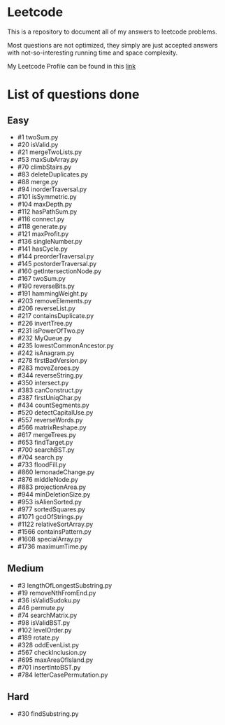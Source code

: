 # Leetcode
This is a repository to document all of my answers to leetcode problems.

Most questions are not optimized, they simply are just accepted answers with not-so-interesting running time and space complexity. 

My Leetcode Profile can be found in this [link](https://leetcode.com/HLeiTR/)

# List of questions done

## Easy

- \#1 twoSum.py
- \#20 isValid.py
- \#21 mergeTwoLists.py
- \#53 maxSubArray.py
- \#70 climbStairs.py
- \#83 deleteDuplicates.py
- \#88 merge.py
- \#94 inorderTraversal.py
- \#101 isSymmetric.py
- \#104 maxDepth.py
- \#112 hasPathSum.py
- \#116 connect.py
- \#118 generate.py
- \#121 maxProfit.py
- \#136 singleNumber.py
- \#141 hasCycle.py
- \#144 preorderTraversal.py
- \#145 postorderTraversal.py
- \#160 getIntersectionNode.py
- \#167 twoSum.py
- \#190 reverseBits.py
- \#191 hammingWeight.py
- \#203 removeElements.py
- \#206 reverseList.py
- \#217 containsDuplicate.py
- \#226 invertTree.py
- \#231 isPowerOfTwo.py
- \#232 MyQueue.py
- \#235 lowestCommonAncestor.py
- \#242 isAnagram.py
- \#278 firstBadVersion.py
- \#283 moveZeroes.py
- \#344 reverseString.py
- \#350 intersect.py
- \#383 canConstruct.py
- \#387 firstUniqChar.py
- \#434 countSegments.py
- \#520 detectCapitalUse.py
- \#557 reverseWords.py
- \#566 matrixReshape.py
- \#617 mergeTrees.py
- \#653 findTarget.py
- \#700 searchBST.py
- \#704 search.py
- \#733 floodFill.py
- \#860 lemonadeChange.py
- \#876 middleNode.py
- \#883 projectionArea.py
- \#944 minDeletionSize.py
- \#953 isAlienSorted.py
- \#977 sortedSquares.py
- \#1071 gcdOfStrings.py
- \#1122 relativeSortArray.py
- \#1566 containsPattern.py
- \#1608 specialArray.py
- \#1736 maximumTime.py

## Medium

- \#3 lengthOfLongestSubstring.py
- \#19 removeNthFromEnd.py
- \#36 isValidSudoku.py
- \#46 permute.py
- \#74 searchMatrix.py
- \#98 isValidBST.py
- \#102 levelOrder.py
- \#189 rotate.py
- \#328 oddEvenList.py
- \#567 checkInclusion.py
- \#695 maxAreaOfIsland.py
- \#701 insertIntoBST.py
- \#784 letterCasePermutation.py

## Hard

- \#30 findSubstring.py
